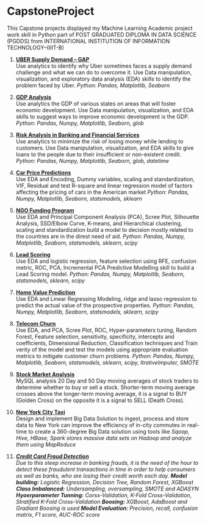 # CapstoneProject
 
This Capstone projects displayed my Machine Learning Academic project work skill in Python part of POST GRADUATED DIPLOMA IN DATA SCIENCE (PGDDS) from
INTERNATIONAL INSTITUTION OF INFORMATION TECHNOLOGY–(IIIT-B)
<ol>
<li>
 <p>

**[UBER Supply Demand – GAP](https://github.com/raparama/CapstoneProject/tree/master/01.%20UBER%20SUPPLY%20DEMAND%20GAP)** <br>
Use analytics to identify why Uber sometimes faces a supply demand challenge and what we can do to overcome it. Use Data manipulation, visualization, and exploratory data analysis (EDA) skills to identify the problem faced by Uber. <em> Python: Pandas, Matplotlib, Seaborn </em> 

</p>
</li>
<li>
<p>
 
**[GDP Analysis](https://github.com/raparama/CapstoneProject/tree/master/02.%20GDP%20ANALYSIS)** <br>
Use analytics the GDP of various states on areas that will foster economic development. Use Data manipulation, visualization, and EDA skills to suggest ways to improve economic development is the GDP. <em> Python: Pandas, Numpy, Matplotlib, Seaborn, glob </em>

</p>
</li>
<li>
<p>
 
**[Risk Analysis in Banking and Financial Services](https://github.com/raparama/CapstoneProject/tree/master/03.%20RISK%20ANALYSIS%20IN%20BANKING%20AND%20FINANCIAL%20SERVICES)** <br>
Use analytics to minimize the risk of losing money while lending to customers. Use Data manipulation, visualization, and EDA skills to give loans to the people due to their insufficient or non-existent credit. <em> Python: Pandas, Numpy, Matplotlib, Seaborn, glob, datetime </em>

</p>
</li>
<li>
<p>
 
**[Car Price Predictions](https://github.com/raparama/CapstoneProject/tree/master/04.%20CAR%20PRICE%20PREDICTIONS)** <br>
Use EDA and Encoding, Dummy variables, scaling and standardization, VIF, Residual and test R-square and linear regression model of factors affecting the pricing of cars in the American market <em> Python: Pandas, Numpy, Matplotlib, Seaborn, statsmodels, sklearn </em>

</p>
</li>
<li>
<p>
 
**[NGO Funding Program](https://github.com/raparama/CapstoneProject/tree/master/05.%20NGO%20FUNDING%20PROGRAM%20)** <br>
Use EDA and Principal Component Analysis (PCA), Scree Plot, Silhouette Analysis, SSD/Elbow Curve, K-means, and Hierarchical clustering, scaling and standardization build a model to decision mostly related to the countries are in the direst need of aid. <em> Python: Pandas, Numpy, Matplotlib, Seaborn, statsmodels, sklearn, scipy </em>

</p>
</li>
<li>
<p>
 
**[Lead Scoring](https://github.com/raparama/CapstoneProject/tree/master/06.%20LEAD%20SCORING)** <br>
Use EDA and logistic regression, feature selection using RFE, confusion metric, ROC, PCA, Incremental PCA Predictive Modelling skill to build a Lead Scoring model. <em> Python: Pandas, Numpy, Matplotlib, Seaborn, statsmodels, sklearn, scipy </em>

</p>
</li>
<li>
<p>
 
**[Home Value Prediction](https://github.com/raparama/CapstoneProject/tree/master/07.%20HOME%20VALUE%20PREDICTION)** <br>
Use EDA and Linear Regressing Modeling, ridge and lasso regression to predict the actual value of the prospective properties. <em> Python: Pandas, Numpy, Matplotlib, Seaborn, statsmodels, sklearn, scipy </em>

</p>
</li>

<li>
<p>

**[Telecom Churn](https://github.com/raparama/CapstoneProject/tree/master/08.%20TELECOM%20CHURN)** <br>
Use EDA, and PCA, Scree Plot, ROC, Hyper-parameters tuning, Random Forest, Feature selection, sensitivity, specificity, intercepts and coefficients, Dimensional Reduction, Classification techniques and Train verity of the model and test the models using appropriate evaluation metrics to mitigate customer churn problems. <em> Python: Pandas, Numpy, Matplotlib, Seaborn, statsmodels, sklearn, scipy, ItrativeImputer, SMOTE </em>

</p>
</li>
<li>
<p>
 
**[Stock Market Analysis](https://github.com/raparama/CapstoneProject/tree/master/09.%20Stock%20Market%20Analysis)** <br>
MySQL analysis 20 Day and 50 Day moving averages of stock traders to determine whether to buy or sell a stock. Shorter-term moving average crosses above the longer-term moving average, it is a signal to BUY (Golden Cross) on the opposite it is a signal to SELL (Death Cross).

</p>
</li>
<li>
<p>
 

**[New York City Taxi](https://github.com/raparama/CapstoneProject/tree/master/10.%20New%20York%20City%20Taxt)** <br>
Design and implement Big Data Solution to ingest, process and store data to New York can improve the efficiency of in-city commutes in real-time to create a 360-degree Big Data solution using tools like <em> Sqoop, Hive, HBase, Spark stores massive data sets on Hadoop and analyze them using MapReduce </em>

</p>
</li>
<li>
<p>
<em>
 
**[Credit Card Fraud Detection](https://github.com/raparama/CapstoneProject/tree/master/11.%20CreditCrad%20Fraud%20Detection)** <br>
Due to this steep increase in banking frauds, it is the need of the hour to detect these fraudulent transactions in time in order to help consumers as well as banks, who are losing their credit worth each day.
**Model building:** Logistic Regression, Decision Tree, Random Forest, XGBoost
**Class Imbalanced:** Undersampling, oversampling, SMOTE and ADASYN 
**Hyoerparameter Tunning:** Corss-Validation, K-Fold Cross-Validation, Stratified K-Fold Cross-Validation
**Boosing:** XGBoost, AdaBoost and Gradiant Boosing is used
**Model Evaluation:** Precision, recall, confusion matrix, F1 score, AUC-ROC score

</em>

</p>
</li>

 
</ol>
